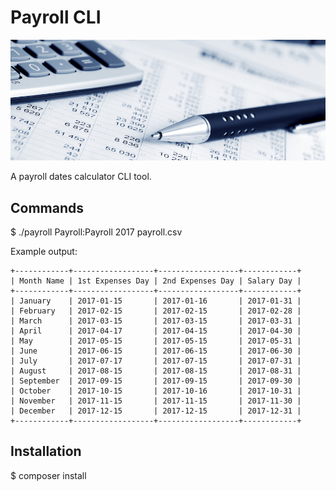 # Payroll CLI

![Payroll Calculator](/payroll.jpg)

A payroll dates calculator CLI tool.

## Commands ##

$ ./payroll Payroll:Payroll 2017 payroll.csv


Example output:

```
+------------+------------------+------------------+------------+
| Month Name | 1st Expenses Day | 2nd Expenses Day | Salary Day |
+------------+------------------+------------------+------------+
| January    | 2017-01-15       | 2017-01-16       | 2017-01-31 |
| February   | 2017-02-15       | 2017-02-15       | 2017-02-28 |
| March      | 2017-03-15       | 2017-03-15       | 2017-03-31 |
| April      | 2017-04-17       | 2017-04-15       | 2017-04-30 |
| May        | 2017-05-15       | 2017-05-15       | 2017-05-31 |
| June       | 2017-06-15       | 2017-06-15       | 2017-06-30 |
| July       | 2017-07-17       | 2017-07-15       | 2017-07-31 |
| August     | 2017-08-15       | 2017-08-15       | 2017-08-31 |
| September  | 2017-09-15       | 2017-09-15       | 2017-09-30 |
| October    | 2017-10-15       | 2017-10-16       | 2017-10-31 |
| November   | 2017-11-15       | 2017-11-15       | 2017-11-30 |
| December   | 2017-12-15       | 2017-12-15       | 2017-12-31 |
+------------+------------------+------------------+------------+
```

## Installation ##

$ composer install

